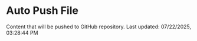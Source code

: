 # Auto Push File

Content that will be pushed to GitHub repository.
Last updated: 07/22/2025, 03:28:44 PM